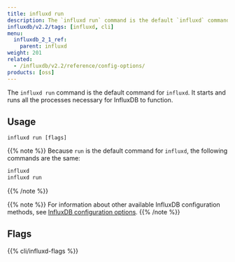 ```yaml
---
title: influxd run
description: The `influxd run` command is the default `influxd` command and starts the influxd server.
influxdb/v2.2/tags: [influxd, cli]
menu:
  influxdb_2_1_ref:
    parent: influxd
weight: 201
related:
  - /influxdb/v2.2/reference/config-options/
products: [oss]
---
```


The `influxd run` command is the default command for `influxd`.
It starts and runs all the processes necessary for InfluxDB to function.

## Usage

```
influxd run [flags]
```


{{% note %}}
Because `run` is the default command for `influxd`, the following commands are the same:

```bash
influxd
influxd run
```
{{% /note %}}

{{% note %}}
For information about other available InfluxDB configuration methods, see
[InfluxDB configuration options](/influxdb/v2.2/reference/config-options/).
{{% /note %}}

## Flags

{{% cli/influxd-flags %}}
